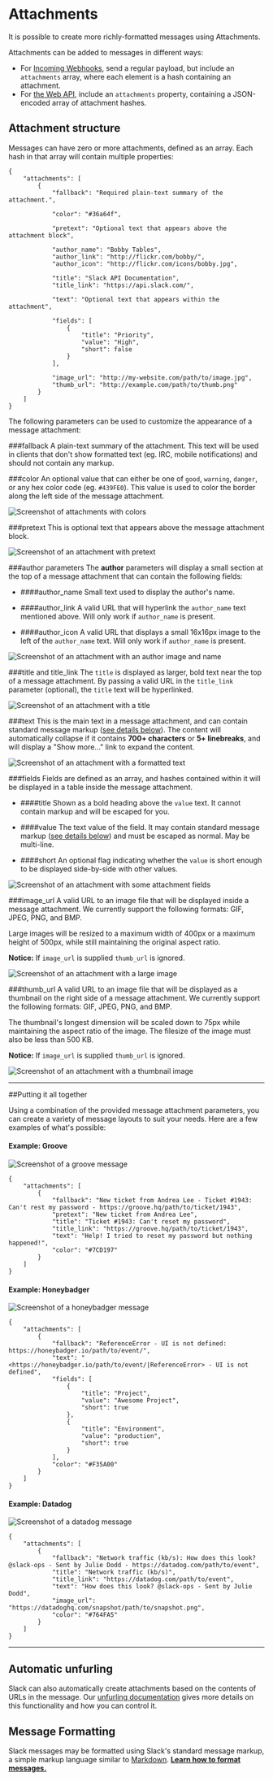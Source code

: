 # Attachments

It is possible to create more richly-formatted messages using Attachments.

Attachments can be added to messages in different ways:

* For [Incoming Webhooks](https://my.slack.com/services/new/incoming-webhook), send a regular payload, but include an `attachments` array, where each element is a hash containing an attachment.
* For [the Web API](/methods/chat.postMessage), include an `attachments` property, containing a JSON-encoded array of attachment hashes.


## Attachment structure

Messages can have zero or more attachments, defined as an array. Each hash in that array will contain multiple properties:

    {
        "attachments": [
            {
                "fallback": "Required plain-text summary of the attachment.",

                "color": "#36a64f",

                "pretext": "Optional text that appears above the attachment block",

                "author_name": "Bobby Tables",
                "author_link": "http://flickr.com/bobby/",
                "author_icon": "http://flickr.com/icons/bobby.jpg",

                "title": "Slack API Documentation",
                "title_link": "https://api.slack.com/",

                "text": "Optional text that appears within the attachment",

                "fields": [
                    {
                        "title": "Priority",
                        "value": "High",
                        "short": false
                    }
                ],

                "image_url": "http://my-website.com/path/to/image.jpg",
                "thumb_url": "http://example.com/path/to/thumb.png"
            }
        ]
    }

The following parameters can be used to customize the appearance of a message attachment:

###fallback
A plain-text summary of the attachment. This text will be used in clients that don't show formatted text (eg. IRC, mobile notifications) and should not contain any markup.

###color
An optional value that can either be one of `good`, `warning`, `danger`, or any hex color code (eg. `#439FE0`). This value is used to color the border along the left side of the message attachment.

![Screenshot of attachments with colors](/img/api/attachment_color.png)

###pretext
This is optional text that appears above the message attachment block.

![Screenshot of an attachment with pretext](/img/api/attachment_pretext.png)

###author parameters
The **author** parameters will display a small section at the top of a message attachment that can contain the following fields:

* ####author_name
Small text used to display the author's name.

* ####author_link
A valid URL that will hyperlink the `author_name` text mentioned above. Will only work if `author_name` is present.

* ####author_icon
A valid URL that displays a small 16x16px image to the left of the `author_name` text. Will only work if `author_name` is present.

![Screenshot of an attachment with an author image and name](/img/api/attachment_author.png)

###title and title_link
The `title` is displayed as larger, bold text near the top of a message attachment. By passing a valid URL in the `title_link` parameter (optional), the `title` text will be hyperlinked.

![Screenshot of an attachment with a title](/img/api/attachment_title.png)

###text
This is the main text in a message attachment, and can contain standard message markup ([see details below](#message_formatting)). The content will automatically collapse if it contains **700+ characters** or **5+ linebreaks**, and will display a "Show more..." link to expand the content.

![Screenshot of an attachment with a formatted text](/img/api/attachment_text.png)

###fields
Fields are defined as an array, and hashes contained within it will be displayed in a table inside the message attachment.

* ####title
Shown as a bold heading above the `value` text. It cannot contain markup and will be escaped for you.

* ####value
The text value of the field. It may contain standard message markup ([see details below](#message_formatting)) and must be escaped as normal. May be multi-line.

* ####short
An optional flag indicating whether the `value` is short enough to be displayed side-by-side with other values.

![Screenshot of an attachment with some attachment fields](/img/api/attachment_fields.png)

###image_url
A valid URL to an image file that will be displayed inside a message attachment. We currently support the following formats: GIF, JPEG, PNG, and BMP.

Large images will be resized to a maximum width of 400px or a maximum height of 500px, while still maintaining the original aspect ratio.

**Notice:** If `image_url` is supplied `thumb_url` is ignored.

![Screenshot of an attachment with a large image](/img/api/attachment_image.png)

###thumb_url
A valid URL to an image file that will be displayed as a thumbnail on the right side of a message attachment. We currently support the following formats: GIF, JPEG, PNG, and BMP.

The thumbnail's longest dimension will be scaled down to 75px while maintaining the aspect ratio of the image. The filesize of the image must also be less than 500 KB.

**Notice:** If `image_url` is supplied `thumb_url` is ignored.

![Screenshot of an attachment with a thumbnail image](/img/api/attachment_thumb.png)

---

##Putting it all together

Using a combination of the provided message attachment parameters, you can create a variety of message layouts to suit your needs. Here are a few examples of what's possible:

#### Example: Groove

![Screenshot of a groove message](/img/api/attachment_example_groove.png)

    {
        "attachments": [
            {
                "fallback": "New ticket from Andrea Lee - Ticket #1943: Can't rest my password - https://groove.hq/path/to/ticket/1943",
                "pretext": "New ticket from Andrea Lee",
                "title": "Ticket #1943: Can't reset my password",
                "title_link": "https://groove.hq/path/to/ticket/1943",
                "text": "Help! I tried to reset my password but nothing happened!",
                "color": "#7CD197"
            }
        ]
    }

#### Example: Honeybadger

![Screenshot of a honeybadger message](/img/api/attachment_example_honeybadger.png)

    {
        "attachments": [
            {
                "fallback": "ReferenceError - UI is not defined: https://honeybadger.io/path/to/event/",
                "text": "<https://honeybadger.io/path/to/event/|ReferenceError> - UI is not defined",
                "fields": [
                    {
                        "title": "Project",
                        "value": "Awesome Project",
                        "short": true
                    },
                    {
                        "title": "Environment",
                        "value": "production",
                        "short": true
                    }
                ],
                "color": "#F35A00"
            }
        ]
    }

#### Example: Datadog

![Screenshot of a datadog message](/img/api/attachment_example_datadog.png)

    {
        "attachments": [
            {
                "fallback": "Network traffic (kb/s): How does this look? @slack-ops - Sent by Julie Dodd - https://datadog.com/path/to/event",
                "title": "Network traffic (kb/s)",
                "title_link": "https://datadog.com/path/to/event",
                "text": "How does this look? @slack-ops - Sent by Julie Dodd",
                "image_url": "https://datadoghq.com/snapshot/path/to/snapshot.png",
                "color": "#764FA5"
            }
        ]
    }

---

## Automatic unfurling

Slack can also automatically create attachments based on the contents of URLs
in the message. Our [unfurling documentation](/docs/unfurling/) gives more
details on this functionality and how you can control it.

## Message Formatting

Slack messages may be formatted using Slack's standard message markup, a simple markup language similar to [Markdown](https://daringfireball.net/projects/markdown/). **[Learn how to format messages.](/docs/formatting)**

